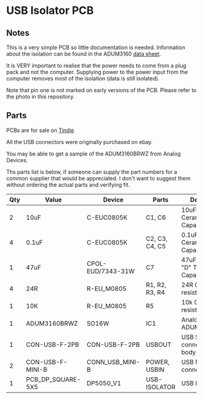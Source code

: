 USB Isolator PCB
================


Notes
-----

This is a very simple PCB so little documentation is needed.  Information
about the isolation can be found in the ADUM3160 [data sheet](http://www.analog.com/en/interface-isolation/digital-isolators/adum3160/products/product.html).

It is VERY important to realise that the power needs to come from a plug
pack and not the computer.  Supplying power to the power input from the
computer removes most of the isolation (data is still isolated).

Note that pin one is not marked on early versions of the PCB. Please refer
to the photo in this repository.

Parts
-----

PCBs are for sale on [Tindie](https://www.tindie.com/products/TomKeddie/usb-isolator-pcb-only/)

All the USB connectors were originally purchased on ebay.

You may be able to get a sample of the ADUM3160BRWZ from Analog Devices.

Ths parts list is below, if someone can supply the part numbers for a common
supplier that would be appreciated.  I don't want to suggest them without
ordering the actual parts and verifying fit.

| Qty | Value | Device | Parts | Description | 
| --- | ----- | ------ | ----- | ----------- | 
| 2 | 10uF | C-EUC0805K | C1, C6 | 10uF 0805 Ceramic Capacitor |
| 4 | 0.1uF | C-EUC0805K | C2, C3, C4, C5 | 0.1uF 0805 Ceramic Capacitor |
| 1 | 47uF | CPOL-EUD/7343-31W | C7 | 47uF 2917 Size "D" Tantalum Capacitor |
| 4 | 24R | R-EU_M0805 | R1, R2, R3, R4 | 24R 0805 5% resistor |
| 1 | 10K | R-EU_M0805 | R5 | 10k 0805 5% resistor |
| 1 | ADUM3160BRWZ | SO16W | IC1 | Analog Devices ADUM3160BRWZ | 
| 1 | CON-USB-F-2PB | CON-USB-F-2PB | USBOUT | USB SMD Female connector with 2 body pins | 
| 2 | CON-USB-F-MINI-B | CONN_USB_MINI-B | POWER, USBIN | USB Mini Female connector | 
| 1 | PCB_DP_SQUARE-5X5 | DP5050_V1 | USB-ISOLATOR | USB Isolator PCB |
